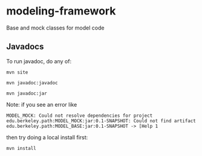 modeling-framework
==================

Base and mock classes for model code


## Javadocs

To run javadoc, do any of:

    mvn site
    
    mvn javadoc:javadoc
    
    mvn javadoc:jar

Note: if you see an error like

    MODEL_MOCK: Could not resolve dependencies for project edu.berkeley.path:MODEL_MOCK:jar:0.1-SNAPSHOT: Could not find artifact edu.berkeley.path:MODEL_BASE:jar:0.1-SNAPSHOT -> [Help 1

then try doing a local install first:

    mvn install
